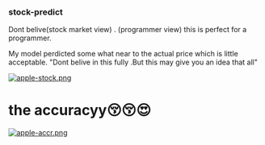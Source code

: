 ### stock-predict
Dont belive(stock market view) . (programmer view) this is perfect for a programmer.

My model perdicted some what near to the actual price which is little acceptable. 
"Dont belive in this fully .But this may give you an idea that all"

[![apple-stock.png](https://i.postimg.cc/BvV2sMyD/apple-stock.png)](https://postimg.cc/067z0d92)
# the accuracyy😚😚😍
[![apple-accr.png](https://i.postimg.cc/Z5YNdGzp/apple-accr.png)](https://postimg.cc/Ln7hd0X8)
